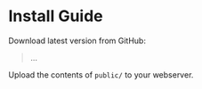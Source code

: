 # Install Guide

Download latest version from GitHub:

> ...

Upload the contents of `public/` to your webserver.
